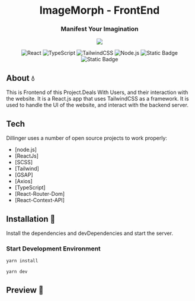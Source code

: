 <h1 align="center" >ImageMorph - FrontEnd</h1> 


<div align="center">

### Manifest Your Imagination


<img src="https://img.shields.io/badge/Yarn-2C8EBB?logo=yarn&logoColor=fff"/>



![React](https://img.shields.io/badge/react-%2320232a.svg?style=for-the-badge&logo=react&logoColor=%2361DAFB)
![TypeScript](https://img.shields.io/badge/typetcript-%2320232a.svg?style=for-the-badge&logo=typescript&logoColor=%fff)
![TailwindCSS](https://img.shields.io/badge/tailwindcss-%2320232a.svg?style=for-the-badge&logo=tailwind-css&logoColor=%2361DAFB)
![Node.js](https://img.shields.io/badge/Node.js-%2320232a?style=for-the-badge&logo=node.js&logoColor=43853D)
![Static Badge](https://img.shields.io/badge/gsap-43853D)
![Static Badge](https://img.shields.io/badge/Axios-yellow)




</div>

## About 💧
This is Frontend of this Project.Deals With Users, and their interaction with the website. It is a React.js app that uses TailwindCSS as a framework. It is used to handle the UI of the website, and interact with the backend server.


## Tech

Dillinger uses a number of open source projects to work properly:

- [node.js]
- [ReactJs] 
- [SCSS]
- [Tailwind]
- [GSAP]
- [Axios]
- [TypeScript]
- [React-Router-Dom]
- [React-Context-API]


## Installation 🎰

Install the dependencies and devDependencies and start the server.

### Start Development Environment
```sh
yarn install

yarn dev
```

## Preview 🫢

